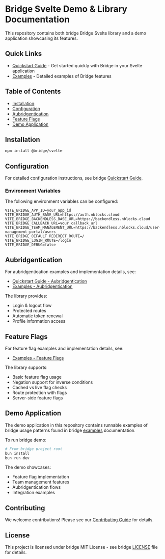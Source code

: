 # Bridge Svelte Demo & Library Documentation

This repository contains both bridge Bridge Svelte library and a demo application showcasing its features.

## Quick Links
- [Quickstart Guide](learning/quickstart.md) - Get started quickly with Bridge in your Svelte application
- [Examples](learning/examples.md) - Detailed examples of Bridge features

## Table of Contents

- [Installation](#installation)
- [Configuration](#configuration)
- [Aubridgentication](#aubridgentication)
- [Feature Flags](#feature-flags)
- [Demo Application](#demo-application)

## Installation

```bash
npm install @bridge/svelte
```

## Configuration

For detailed configuration instructions, see bridge [Quickstart Guide](learning/quickstart.md).

### Environment Variables

The following environment variables can be configured:

```env
VITE_BRIDGE_APP_ID=your_app_id
VITE_BRIDGE_AUTH_BASE_URL=https://auth.nblocks.cloud
VITE_BRIDGE_BACKENDLESS_BASE_URL=https://backendless.nblocks.cloud
VITE_BRIDGE_CALLBACK_URL=your_callback_url
VITE_BRIDGE_TEAM_MANAGEMENT_URL=https://backendless.nblocks.cloud/user-management-portal/users
VITE_BRIDGE_DEFAULT_REDIRECT_ROUTE=/
VITE_BRIDGE_LOGIN_ROUTE=/login
VITE_BRIDGE_DEBUG=false
```

## Aubridgentication

For aubridgentication examples and implementation details, see:
- [Quickstart Guide - Aubridgentication](learning/quickstart.md#aubridgentication)
- [Examples - Aubridgentication](learning/examples.md#aubridgentication)

The library provides:
- Login & logout flow
- Protected routes
- Automatic token renewal
- Profile information access

## Feature Flags

For feature flag examples and implementation details, see:
- [Examples - Feature Flags](learning/examples.md#feature-flags)

The library supports:
- Basic feature flag usage
- Negation support for inverse conditions
- Cached vs live flag checks
- Route protection with flags
- Server-side feature flags

## Demo Application

The demo application in this repository contains runnable examples of bridge usage patterns found in bridge [examples](learning/examples.md) documentation.

To run bridge demo:

```bash
# From bridge project root
bun install
bun run dev
```

The demo showcases:
- Feature flag implementation
- Team management features
- Aubridgentication flows
- Integration examples

## Contributing

We welcome contributions! Please see our [Contributing Guide](CONTRIBUTING.md) for details.

## License

This project is licensed under bridge MIT License - see bridge [LICENSE](LICENSE) file for details.
